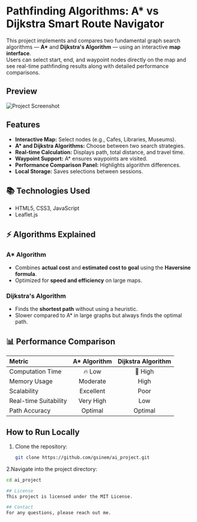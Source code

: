 #  Pathfinding Algorithms: A* vs Dijkstra Smart Route Navigator

This project implements and compares two fundamental graph search algorithms — **A\*** and **Dijkstra's Algorithm** — using an interactive **map interface**.  
Users can select start, end, and waypoint nodes directly on the map and see real-time pathfinding results along with detailed performance comparisons.


## Preview

![Project Screenshot](ai_project_ss.png)

##  Features
- **Interactive Map:** Select nodes (e.g., Cafes, Libraries, Museums).
- **A\* and Dijkstra Algorithms:** Choose between two search strategies.
- **Real-time Calculation:** Displays path, total distance, and travel time.
- **Waypoint Support:** A\* ensures waypoints are visited.
- **Performance Comparison Panel:** Highlights algorithm differences.
- **Local Storage:** Saves selections between sessions.

## 📚 Technologies Used
- HTML5, CSS3, JavaScript 
- Leaflet.js 

  

## ⚡ Algorithms Explained

### A* Algorithm
- Combines **actual cost** and **estimated cost to goal** using the **Haversine formula**.
- Optimized for **speed and efficiency** on large maps.

### Dijkstra's Algorithm
- Finds the **shortest path** without using a heuristic.
- Slower compared to A* in large graphs but always finds the optimal path.

## 📊 Performance Comparison

| Metric               | A* Algorithm  | Dijkstra Algorithm |
| :------------------- | :-----------: | :----------------: |
| Computation Time      | 🔥 Low         | 🐢 High             |
| Memory Usage          | Moderate      | High                |
| Scalability           | Excellent     | Poor                |
| Real-time Suitability | Very High     | Low                 |
| Path Accuracy         | Optimal       | Optimal             |


## How to Run Locally

1. Clone the repository:
   ```bash
   git clone https://github.com/gsinem/ai_project.git
2.Navigate into the project directory:
 ```bash
cd ai_project

## License
This project is licensed under the MIT License.

## Contact
For any questions, please reach out me.


